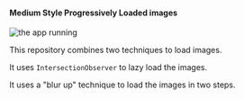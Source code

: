 #### Medium Style Progressively Loaded images

![the app running][app]

[app]: https://github.com/montezume/medium-style-progressively-loaded-images/blob/master/run.gif

This repository combines two techniques to load images.

It uses `IntersectionObserver` to lazy load the images.

It uses a "blur up" technique to load the images in two steps.
